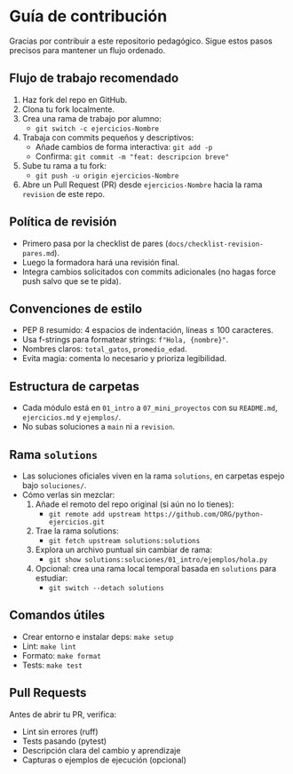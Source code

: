 # Guía de contribución

Gracias por contribuir a este repositorio pedagógico. Sigue estos pasos precisos para mantener un flujo ordenado.

## Flujo de trabajo recomendado
1. Haz fork del repo en GitHub.
2. Clona tu fork localmente.
3. Crea una rama de trabajo por alumno:
   - `git switch -c ejercicios-Nombre`
4. Trabaja con commits pequeños y descriptivos:
   - Añade cambios de forma interactiva: `git add -p`
   - Confirma: `git commit -m "feat: descripcion breve"`
5. Sube tu rama a tu fork:
   - `git push -u origin ejercicios-Nombre`
6. Abre un Pull Request (PR) desde `ejercicios-Nombre` hacia la rama `revision` de este repo.

## Política de revisión
- Primero pasa por la checklist de pares (`docs/checklist-revision-pares.md`).
- Luego la formadora hará una revisión final.
- Integra cambios solicitados con commits adicionales (no hagas force push salvo que se te pida).

## Convenciones de estilo
- PEP 8 resumido: 4 espacios de indentación, líneas ≤ 100 caracteres.
- Usa f-strings para formatear strings: `f"Hola, {nombre}"`.
- Nombres claros: `total_gatos`, `promedio_edad`.
- Evita magia: comenta lo necesario y prioriza legibilidad.

## Estructura de carpetas
- Cada módulo está en `01_intro` a `07_mini_proyectos` con su `README.md`, `ejercicios.md` y `ejemplos/`.
- No subas soluciones a `main` ni a `revision`.

## Rama `solutions`
- Las soluciones oficiales viven en la rama `solutions`, en carpetas espejo bajo `soluciones/`.
- Cómo verlas sin mezclar:
  1. Añade el remoto del repo original (si aún no lo tienes):
     - `git remote add upstream https://github.com/ORG/python-ejercicios.git`
  2. Trae la rama solutions:
     - `git fetch upstream solutions:solutions`
  3. Explora un archivo puntual sin cambiar de rama:
     - `git show solutions:soluciones/01_intro/ejemplos/hola.py`
  4. Opcional: crea una rama local temporal basada en `solutions` para estudiar:
     - `git switch --detach solutions`

## Comandos útiles
- Crear entorno e instalar deps: `make setup`
- Lint: `make lint`
- Formato: `make format`
- Tests: `make test`

## Pull Requests
Antes de abrir tu PR, verifica:
- Lint sin errores (ruff)
- Tests pasando (pytest)
- Descripción clara del cambio y aprendizaje
- Capturas o ejemplos de ejecución (opcional)
